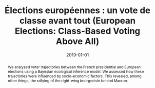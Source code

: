 ---
title: "Élections européennes : un vote de classe avant tout (European Elections: Class-Based Voting Above All)"
collection: publications
paperurl: 'https://www.lemediatv.fr/articles/2019/elections-europeennes-un-vote-de-classe-avant-tout-Db1jRBt_S6Cz91TlQMSG_A'
link: https://www.lemediatv.fr/articles/2019/elections-europeennes-un-vote-de-classe-avant-tout-Db1jRBt_S6Cz91TlQMSG_A
type: press
date: 2019-01-01
venue: 'Le Média'
authors: Kouamouo T., <b>Gautheron L.</b>
abstract: "We analyzed voter trajectories between the French presidential and European elections using a Bayesian ecological inference model. We assessed how these trajectories were influenced by socio-economic factors. This revealed, among other things, the rallying of the right-wing bourgeoisie behind Macron."
citation: ' Théophile Kouamouo,  Lucas Gautheron, &quot;Élections européennes : un vote de classe avant tout (European Elections: Class-Based Voting Above All).&quot; Le Média, 2019.'
---